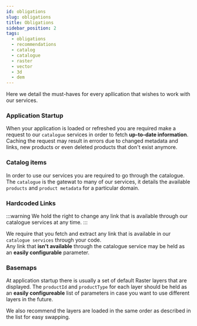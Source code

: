```yaml
---
id: obligations
slug: obligations
title: Obligations
sidebar_position: 2
tags:
  - obligations
  - recommendations
  - catalog
  - catalogue
  - raster
  - vector
  - 3d
  - dem
---
```


Here we detail the must-haves for every apllication that wishes to work with our services.

### Application Startup

When your application is loaded or refreshed you are required make a request to our `catalogue` services in order to fetch **up-to-date information**. Caching the request may result in errors due to changed metadata and links, new products or even deleted products that don't exist anymore.

### Catalog items

In order to use our services you are required to go through the catalogue. The `catalogue` is the gatewat to many of our services, it details the available `products` and `product metadata` for a particular domain.

### Hardcoded Links

:::warning
We hold the right to change any link that is available through our catalogue services at any time.
:::

We require that you fetch and extract any link that is available in our `catalogue services` through your code.<br/>
Any link that **isn't available** through the catalogue service may be held as an **easily configurable** parameter.

### Basemaps

At application startup there is usually a set of default Raster layers that are displayed. The `productId` and `productType` for each layer should be held as an **easily configureable** list of parameters in case you want to use different layers in the future.

We also recommend the layers are loaded in the same order as described in the list for easy swapping.

